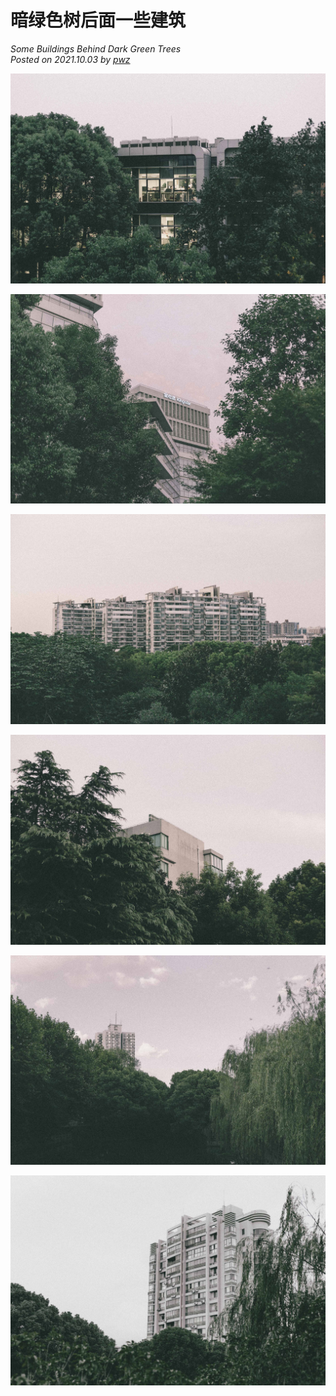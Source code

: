 # 暗绿色树后面一些建筑
*Some Buildings Behind Dark Green Trees*  
*Posted on 2021.10.03 by [pwz](http://pwz.wiki)*

![](some-buildings-behind-dark-green-trees-1.jpg)

![](some-buildings-behind-dark-green-trees-2.jpg)

![](some-buildings-behind-dark-green-trees-3.jpg)

![](some-buildings-behind-dark-green-trees-4.jpg)

![](some-buildings-behind-dark-green-trees-5.jpg)

![](some-buildings-behind-dark-green-trees-6.jpg)